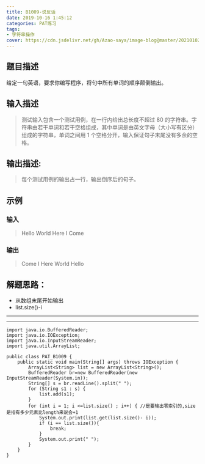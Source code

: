 ```yaml
---
title: B1009-说反话
date: 2019-10-16 1:45:12 
categories: PAT练习
tags:
- 字符串操作
cover: https://cdn.jsdelivr.net/gh/Azao-saya/image-blog@master/20210102/1V4VU0}01W0YI37`J7XNTVP.2auoqywiwvfo.jpg
---
```

## 题目描述 <!--more-->

 给定一句英语，要求你编写程序，将句中所有单词的顺序颠倒输出。 

## 输入描述

>  测试输入包含一个测试用例，在一行内给出总长度不超过 80 的字符串。字符串由若干单词和若干空格组成，其中单词是由英文字母（大小写有区分）组成的字符串，单词之间用 1 个空格分开，输入保证句子末尾没有多余的空格。 

## 输出描述:

>  每个测试用例的输出占一行，输出倒序后的句子。 

## 示例

### 输入

> Hello World Here I Come

### 输出

> Come I Here World Hello

## 解题思路：

- 从数组末尾开始输出
- list.size()-i

------

------

```
import java.io.BufferedReader;
import java.io.IOException;
import java.io.InputStreamReader;
import java.util.ArrayList;

public class PAT_B1009 {
    public static void main(String[] args) throws IOException {
        ArrayList<String> list = new ArrayList<String>();
        BufferedReader br=new BufferedReader(new InputStreamReader(System.in));
        String[] s = br.readLine().split(" ");
        for (String s1 : s) {
            list.add(s1);
        }
        for (int i = 1; i <=list.size() ; i++) { //是要输出零索引的,size是指有多少元素比length来说会+1
            System.out.print(list.get(list.size()- i));
            if (i == list.size()){
                break;
            }
            System.out.print(" ");
        }
    }
}
```

